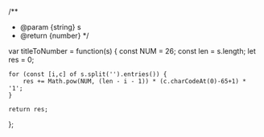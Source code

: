 /**
 * @param {string} s
 * @return {number}
 */

var titleToNumber = function(s) {
    const NUM = 26;
    const len = s.length;
    let res = 0;
    
    for (const [i,c] of s.split('').entries()) {
        res += Math.pow(NUM, (len - i - 1)) * (c.charCodeAt(0)-65+1) * '1';
    }
    
    return res;
};

